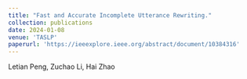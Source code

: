 ```yaml
---
title: "Fast and Accurate Incomplete Utterance Rewriting."
collection: publications
date: 2024-01-08
venue: 'TASLP'
paperurl: 'https://ieeexplore.ieee.org/abstract/document/10384316'
---
```

Letian Peng, Zuchao Li, Hai Zhao
